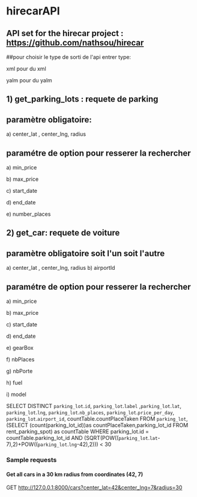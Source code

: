 # hirecarAPI
API set for the hirecar project : https://github.com/nathsou/hirecar
-
##pour choisir le type de sorti de l'api entrer type:

xml pour du xml 

yalm pour du yalm
## 1) get_parking_lots : requete de parking  

## paramètre obligatoire:

a) center_lat , center_lng, radius

## paramétre de option pour resserer la rechercher

a) min_price

b) max_price

c) start_date

d) end_date

e) number_places

## 2) get_car: requete de voiture

## paramètre obligatoire soit l'un soit l'autre

a) center_lat , center_lng, radius
b) airportId

## paramétre de option pour resserer la rechercher

a) min_price

b) max_price

c) start_date

d) end_date

e) gearBox

f) nbPlaces

g) nbPorte

h) fuel

i) model

SELECT DISTINCT `parking_lot`.`id`, `parking_lot`.`label` ,`parking_lot`.`lat`, `parking_lot`.`lng`, `parking_lot`.`nb_places`, `parking_lot`.`price_per_day`, `parking_lot`.`airport_id`, countTable.countPlaceTaken FROM `parking_lot`, (SELECT (count(parking_lot_id))as countPlaceTaken,parking_lot_id FROM rent_parking_spot) as countTable WHERE parking_lot.id = countTable.parking_lot_id AND (SQRT(POW((`parking_lot`.`lat`-7),2)+POW((`parking_lot`.`lng`-42),2))) < 30

### Sample requests

#### Get all cars in a 30 km radius from coordinates (42, 7)
GET http://127.0.0.1:8000/cars?center_lat=42&center_lng=7&radius=30